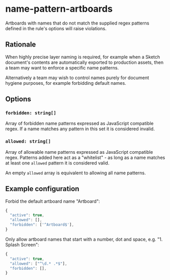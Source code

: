 # name-pattern-artboards

Artboards with names that do not match the supplied regex patterns defined in the rule's options
will raise violations.

## Rationale

When highly precise layer naming is required, for example when a Sketch document's contents are
automatically exported to production assets, then a team may want to enforce a specific name
patterns.

Alternatively a team may wish to control names purely for document hygiene purposes, for example
forbidding default names.

## Options

### `forbidden: string[]`

Array of forbidden name patterns expressed as JavaScript compatible regex. If a name matches any
pattern in this set it is considered invalid.

### `allowed: string[]`

Array of allowable name patterns expressed as JavaScript compatible regex. Patterns added here act
as a "whitelist" - as long as a name matches at least one `allowed` pattern it is considered valid.

An empty `allowed` array is equivalent to allowing all name patterns.

## Example configuration

Forbid the default artboard name "Artboard":

```js
{
  "active": true,
  "allowed": [],
  "forbidden": ['^Artboard$'],
}
```

Only allow artboard names that start with a number, dot and space, e.g. "1. Splash Screen":

```js
{
  "active": true,
  "allowed": ["^\d.* .*$"],
  "forbidden": [],
}
```
